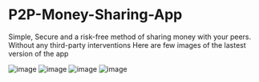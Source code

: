# P2P-Money-Sharing-App
Simple, Secure and a risk-free method of sharing money with your peers. Without any third-party interventions
Here are few images of the lastest version of the app


![image](https://user-images.githubusercontent.com/67165181/163561496-d56f61ef-95ca-4977-8560-eabfa2f337b2.png)
![image](https://user-images.githubusercontent.com/67165181/163561522-d70d039f-1e16-42c9-ad0f-3e3967226825.png)
![image](https://user-images.githubusercontent.com/67165181/163561557-01131453-9a53-41cc-9901-5a440ee13133.png)
![image](https://user-images.githubusercontent.com/67165181/163561590-fbd09968-0ae6-4bb4-b6bb-d01b703f21a4.png)
